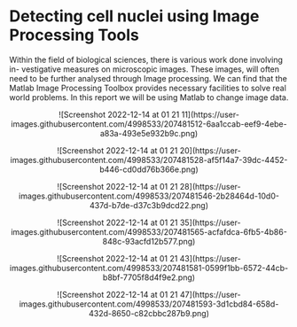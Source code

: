 # Detecting cell nuclei using Image Processing Tools

Within the field of biological sciences, there is various work done involving in- vestigative measures on microscopic images. These images, will often need to be further analysed through Image processing. We can find that the Matlab Image Processing Toolbox provides necessary facilities to solve real world problems. In this report we will be using Matlab to change image data.

<p align="center" >
 ![Screenshot 2022-12-14 at 01 21 11](https://user-images.githubusercontent.com/4998533/207481512-6aa1ccab-eef9-4ebe-a83a-493e5e932b9c.png)
</p>
<p align="center" >
 ![Screenshot 2022-12-14 at 01 21 20](https://user-images.githubusercontent.com/4998533/207481528-af5f14a7-39dc-4452-b446-cd0dd76b366e.png)
</p>
<p align="center" >
 ![Screenshot 2022-12-14 at 01 21 28](https://user-images.githubusercontent.com/4998533/207481546-2b28464d-10d0-437d-b7de-d37c3b9dcd22.png)
</p>
<p align="center" >
 ![Screenshot 2022-12-14 at 01 21 35](https://user-images.githubusercontent.com/4998533/207481565-acfafdca-6fb5-4b86-848c-93acfd12b577.png)
</p>
<p align="center" >
 ![Screenshot 2022-12-14 at 01 21 43](https://user-images.githubusercontent.com/4998533/207481581-0599f1bb-6572-44cb-b8bf-7705f8d4f9e2.png)
</p>
<p align="center" >
 ![Screenshot 2022-12-14 at 01 21 47](https://user-images.githubusercontent.com/4998533/207481593-3d1cbd84-658d-432d-8650-c82cbbc287b9.png)
</p>
